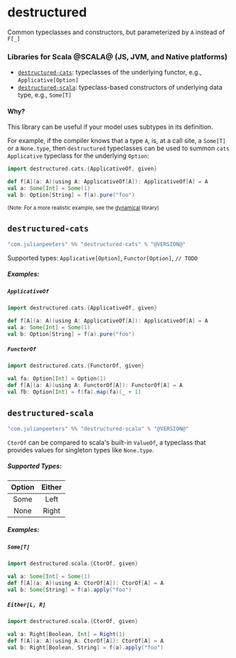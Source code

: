 # destructured

Common typeclasses and constructors, but parameterized by `A` instead of `F[_]`

### Libraries for Scala @SCALA@ (JS, JVM, and Native platforms)
 - [`destructured-cats`](#destructured-cats): typeclasses of the underlying functor, e.g., `Applicative[Option]`
 - [`destructured-scala`](#destructured-scala): typeclass-based constructors of underlying data type, e.g., `Some[T]`

#### Why?

This library can be useful if your model uses subtypes in its definition.

For example, if the compiler knows that a type `A`, is, at a call site, a
`Some[T]` or a `None.type`, then `destructured` typeclasses can be used to
summon `cats` `Applicative` typeclass for the underlying `Option`:

```scala mdoc:reset
import destructured.cats.{ApplicativeOf, given}

def f[A](a: A)(using A: ApplicativeOf[A]): ApplicativeOf[A] = A
val a: Some[Int] = Some(1)
val b: Option[String] = f(a).pure("foo")
```

<small>(Note: For a more realistic example, see the [dynamical](https://github.com/julianpeeters/dynamical) library)</small>


## `destructured-cats`

```scala
"com.julianpeeters" %% "destructured-cats" % "@VERSION@"
```

Supported types: `Applicative[Option]`, `Functor[Option]`, `// TODO`

##### Examples:

##### `ApplicativeOf`


```scala mdoc:reset
import destructured.cats.{ApplicativeOf, given}

def f[A](a: A)(using A: ApplicativeOf[A]): ApplicativeOf[A] = A
val a: Some[Int] = Some(1)
val b: Option[String] = f(a).pure("foo")
```


##### `FunctorOf`

```scala mdoc:reset
import destructured.cats.{FunctorOf, given}

val fa: Option[Int] = Option(1)
def f[A](a: A)(using A: FunctorOf[A]): FunctorOf[A] = A
val fb: Option[Int] = f(fa).map(fa)(_ + 1)
```


## `destructured-scala`

```scala
"com.julianpeeters" %% "destructured-scala" % "@VERSION@"
```

`CtorOf` can be compared to scala's built-in `ValueOf`, a
typeclass that provides values for singleton types like `None.type`.

##### Supported Types:

| Option | Either   | 
| :---:  |  :---:   | 
| Some   | Left     | 
| None   | Right    | 

##### Examples:

##### `Some[T]`

```scala mdoc:reset
import destructured.scala.{CtorOf, given}

val a: Some[Int] = Some(1)
def f[A](a: A)(using A: CtorOf[A]): CtorOf[A] = A
val b: Some[String] = f(a).apply("foo")
```

##### `Either[L, R]`

```scala mdoc:reset
import destructured.scala.{CtorOf, given}

val a: Right[Boolean, Int] = Right(1)
def f[A](a: A)(using A: CtorOf[A]): CtorOf[A] = A
val b: Right[Boolean, String] = f(a).apply("foo")
```